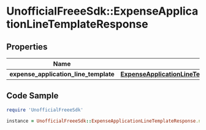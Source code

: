 # UnofficialFreeeSdk::ExpenseApplicationLineTemplateResponse

## Properties

Name | Type | Description | Notes
------------ | ------------- | ------------- | -------------
**expense_application_line_template** | [**ExpenseApplicationLineTemplateResponseExpenseApplicationLineTemplate**](ExpenseApplicationLineTemplateResponseExpenseApplicationLineTemplate.md) |  | 

## Code Sample

```ruby
require 'UnofficialFreeeSdk'

instance = UnofficialFreeeSdk::ExpenseApplicationLineTemplateResponse.new(expense_application_line_template: null)
```


